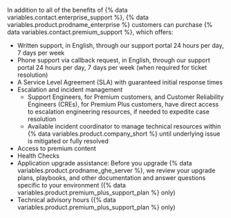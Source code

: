 In addition to all of the benefits of {% data variables.contact.enterprise_support %}, {% data variables.product.prodname_enterprise %} customers can purchase {% data variables.contact.premium_support %}, which offers:
  - Written support, in English, through our support portal 24 hours per day, 7 days per week
  - Phone support via callback request, in English, through our support portal 24 hours per day, 7 days per week (when required for ticket resolution)
  - A Service Level Agreement (SLA) with guaranteed initial response times
  - Escalation and incident management
    - Support Engineers, for Premium customers, and Customer Reliability Engineers (CREs), for Premium Plus customers, have direct access to escalation engineering resources, if needed to expedite case resolution
    - Available incident coordinator to manage technical resources within {% data variables.product.company_short %} until underlying issue is mitigated or fully resolved
  - Access to premium content
  - Health Checks
  - Application upgrade assistance: Before you upgrade {% data variables.product.prodname_ghe_server %}, we review your upgrade plans, playbooks, and other documentation and answer questions specific to your environment ({% data variables.product.premium_plus_support_plan %} only)
  - Technical advisory hours ({% data variables.product.premium_plus_support_plan %} only)
